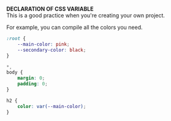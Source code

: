 <b>DECLARATION OF CSS VARIABLE</b>
<br>This is a good practice when you're creating your own project.
<br>

For example, you can compile all the colors you need.

``` css
:root {
    --main-color: pink;
    --secondary-color: black;
}

*,
body {
    margin: 0;
    padding: 0;
}

h2 {
    color: var(--main-color);
}
```
